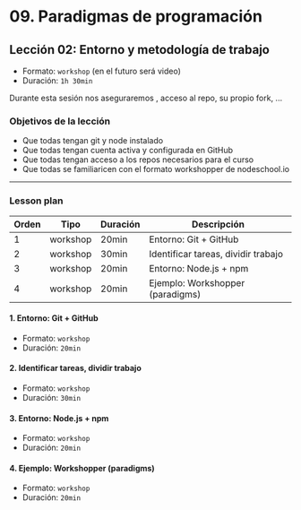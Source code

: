 # 09. Paradigmas de programación

## Lección 02: Entorno y metodología de trabajo

* Formato: `workshop` (en el futuro será video)
* Duración: `1h 30min`

Durante esta sesión nos aseguraremos ,
acceso al repo, su propio fork, ...

### Objetivos de la lección

* Que todas tengan git y node instalado
* Que todas tengan cuenta activa y configurada en GitHub
* Que todas tengan acceso a los repos necesarios para el curso
* Que todas se familiaricen con el formato workshopper de nodeschool.io

***

### Lesson plan

| Orden |  Tipo      | Duración | Descripción
|-------|------------|----------|------------
|   1   | workshop   |   20min  | Entorno: Git + GitHub
|   2   | workshop   |   30min  | Identificar tareas, dividir trabajo
|   3   | workshop   |   20min  | Entorno: Node.js + npm
|   4   | workshop   |   20min  | Ejemplo: Workshopper (paradigms)

#### 1. Entorno: Git + GitHub

* Formato: `workshop`
* Duración: `20min`

#### 2. Identificar tareas, dividir trabajo

* Formato: `workshop`
* Duración: `30min`

#### 3. Entorno: Node.js + npm

* Formato: `workshop`
* Duración: `20min`

#### 4. Ejemplo: Workshopper (paradigms)

* Formato: `workshop`
* Duración: `20min`

